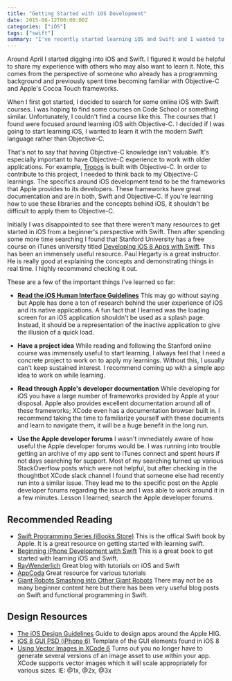```yaml
---
title: "Getting Started with iOS Development"
date: 2015-06-12T00:00:00Z
categories: ["iOS"]
tags: ["swift"]
summary: "I've recently started learning iOS and Swift and I wanted to share my experiences so far."
---
```


Around April I started digging into iOS and Swift. I figured it would
be helpful to share my experience with others who may also want to learn it.
Note, this comes from the perspective of someone who already has a programming
background and previously spent time becoming familiar with Objective-C and
Apple's Cocoa Touch frameworks.

When I first got started, I decided to search for some online iOS with Swift
courses. I was hoping to find some courses on Code School or something similar.
Unfortunately, I couldn't find a course like this. The courses that I found
were focused around learning iOS with Objective-C. I decided if I was going to
start learning iOS, I wanted to learn it with the modern Swift language rather
than Objective-C.

That's not to say that having Objective-C knowledge isn't valuable. It's
especially important to have Objective-C experience to work with older
applications. For example, [Tropos](http://troposweather.com/) is built with
Objective-C. In order to contribute to this project, I needed to think back to
my Objective-C learnings. The specifics around iOS development tend to be the
frameworks that Apple provides to its developers. These frameworks have great
documentation and are in both, Swift and Objective-C. If you're learning how to
use these libraries and the concepts behind iOS, it shouldn't be difficult to
apply them to Objective-C.

Initially I was disappointed to see that there weren't many resources to get
started in iOS from a beginner's perspective with Swift. Then after spending
some more time searching I found that Stanford University has a free course on
iTunes university titled [Developing iOS 8 Apps with
Swift](https://itunes.apple.com/us/course/developing-ios-8-apps-swift/id961180099).
This has been an immensely useful resource. Paul Hegarty is a great instructor.
He is really good at explaining the concepts and demonstrating things in real
time. I highly recommend checking it out.

These are a few of the important things I've learned so far:

* **[Read the iOS Human Interface
  Guidelines](https://developer.apple.com/library/ios/documentation/UserExperience/Conceptual/MobileHIG/)**
  This may go without saying but Apple has done a ton of research behind the
  user experience of iOS and its native applications. A fun fact that I learned
  was the loading screen for an iOS application shouldn't be used as a splash
  page. Instead, it should be a representation of the inactive application to
  give the illusion of a quick load.

* **Have a project idea** While reading and following the Stanford online course
  was immensely useful to start learning, I always feel that I need a concrete
  project to work on to apply my learnings. Without this, I usually can't keep
  sustained interest. I recommend coming up with a simple app idea to work on
  while learning.

* **Read through Apple's developer documentation** While developing for iOS you
  have a large number of frameworks provided by Apple at your disposal.
  Apple also provides excellent documentation around all of these frameworks;
  XCode even has a documentation browser built in. I recommend taking the time
  to familiarize yourself with these documents and learn to navigate them, it
  will be a huge benefit in the long run.

* **Use the Apple developer forums** I wasn't immediately aware of how useful
  the Apple developer forums would be. I was running into trouble getting an
  archive of my app sent to iTunes connect and spent hours if not days searching
  for support. Most of my searching turned up various StackOverflow posts which
  were not helpful, but after checking in the thoughtbot XCode slack channel I
  found that someone else had recently run into a similar issue. They lead me to
  the specific post on the Apple developer forums regarding the issue and I was
  able to work around it in a few minutes. Lesson I learned; search the Apple
  developer forums.

## Recommended Reading

* [Swift Programming Series (iBooks
  Store)](https://developer.apple.com/swift/resources/) This is the offical
Swift book by Apple. It is a great resource on getting started with learning
swift.
* [Beginning iPhone Development with
  Swift](http://www.amazon.com/Beginning-iPhone-Development-Swift-Exploring/dp/1484204107/ref=sr_1_1?ie=UTF8&qid=1433530778&sr=8-1&keywords=iPhone+Development+with+Swift)
  This is a great book to get started with learning iOS and Swift.
* [RayWenderlich](http://www.raywenderlich.com/) Great blog with tutorials on
  iOS and Swift
* [AppCoda](http://www.appcoda.com/) Great resource for various tutorials
* [Giant Robots Smashing into Other Giant
  Robots](https://robots.thoughtbot.com/tags/ios) There may not be as many
  beginner content here but there has been very useful blog posts on Swift and
  functional programming in Swift.

## Design Resources

* [The iOS Design Guidelines](http://iosdesign.ivomynttinen.com/) Guide to
  design apps around the Apple HIG.
* [iOS 8 GUI PSD (iPhone 6)](http://www.teehanlax.com/tools/iphone/) Template of
  the GUI elements found in iOS 8
* [Using Vector Images in XCode
  6](http://martiancraft.com/blog/2014/09/vector-images-xcode6/) Turns out you
no longer have to generate several versions of an image asset to use within your
app. XCode supports vector images which it will scale appropriately for various
sizes. IE: @1x, @2x, @3x
